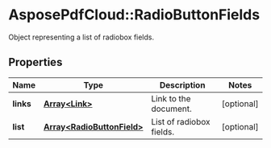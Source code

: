 ﻿# AsposePdfCloud::RadioButtonFields
Object representing a list of radiobox fields.

## Properties
Name | Type | Description | Notes
------------ | ------------- | ------------- | -------------
**links** | [**Array&lt;Link&gt;**](Link.md) | Link to the document. | [optional] 
**list** | [**Array&lt;RadioButtonField&gt;**](RadioButtonField.md) | List of radiobox fields. | [optional] 


